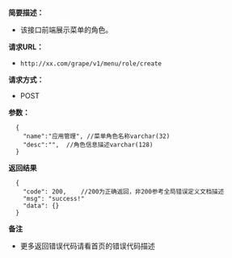 **简要描述：**

- 该接口前端展示菜单的角色。

**请求URL：**
- ` http://xx.com/grape/v1/menu/role/create `

**请求方式：**
- POST

**参数：**
```
  {
    "name":"应用管理", //菜单角色名称varchar(32)
    "desc":"",  //角色信息描述varchar(128)
  }
```


**返回结果**

``` 
  {
    "code": 200,    //200为正确返回，非200参考全局错误定义文档描述
    "msg": "success!"
    "data": {}
  }
```

**备注**

- 更多返回错误代码请看首页的错误代码描述


